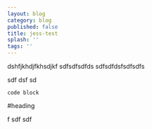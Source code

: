 ```yaml
---
layout: blog
category: blog
published: false
title: jess-test
splash: ''
tags: ''
---
```

dshfjkhdjfkhsdjkf
sdfsdfsdfds
sdfsdfdsfsdfsdfs

sdf
dsf
sd

`code block`


#heading


f
sdf
sdf